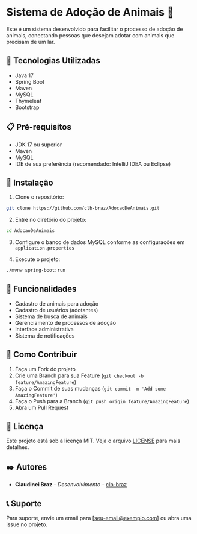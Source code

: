 # Sistema de Adoção de Animais 🐾

Este é um sistema desenvolvido para facilitar o processo de adoção de animais, conectando pessoas que desejam adotar com animais que precisam de um lar.

## 🚀 Tecnologias Utilizadas

- Java 17
- Spring Boot
- Maven
- MySQL
- Thymeleaf
- Bootstrap

## 📋 Pré-requisitos

- JDK 17 ou superior
- Maven
- MySQL
- IDE de sua preferência (recomendado: IntelliJ IDEA ou Eclipse)

## 🔧 Instalação

1. Clone o repositório:
```bash
git clone https://github.com/clb-braz/AdocaoDeAnimais.git
```

2. Entre no diretório do projeto:
```bash
cd AdocaoDeAnimais
```

3. Configure o banco de dados MySQL conforme as configurações em `application.properties`

4. Execute o projeto:
```bash
./mvnw spring-boot:run
```

## 🌟 Funcionalidades

- Cadastro de animais para adoção
- Cadastro de usuários (adotantes)
- Sistema de busca de animais
- Gerenciamento de processos de adoção
- Interface administrativa
- Sistema de notificações

## 🤝 Como Contribuir

1. Faça um Fork do projeto
2. Crie uma Branch para sua Feature (`git checkout -b feature/AmazingFeature`)
3. Faça o Commit de suas mudanças (`git commit -m 'Add some AmazingFeature'`)
4. Faça o Push para a Branch (`git push origin feature/AmazingFeature`)
5. Abra um Pull Request

## 📝 Licença

Este projeto está sob a licença MIT. Veja o arquivo [LICENSE](LICENSE) para mais detalhes.

## ✒️ Autores

* **Claudinei Braz** - *Desenvolvimento* - [clb-braz](https://github.com/clb-braz)

## 📞 Suporte

Para suporte, envie um email para [seu-email@exemplo.com] ou abra uma issue no projeto.
